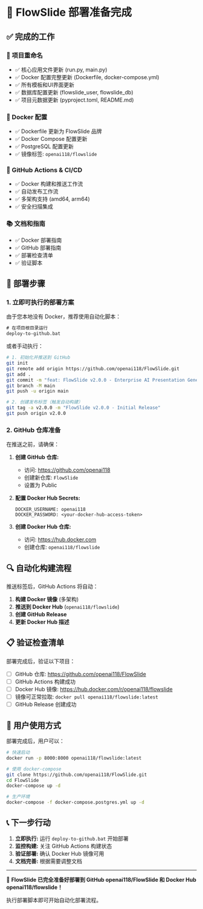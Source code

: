 # 🎉 FlowSlide 部署准备完成

## ✅ 完成的工作

### 🔄 项目重命名
- ✅ 核心应用文件更新 (run.py, main.py)
- ✅ Docker 配置完整更新 (Dockerfile, docker-compose.yml)
- ✅ 所有模板和UI界面更新
- ✅ 数据库配置更新 (flowslide_user, flowslide_db)
- ✅ 项目元数据更新 (pyproject.toml, README.md)

### 🐳 Docker 配置
- ✅ Dockerfile 更新为 FlowSlide 品牌
- ✅ Docker Compose 配置更新
- ✅ PostgreSQL 配置更新
- ✅ 镜像标签: `openai118/flowslide`

### 🚀 GitHub Actions & CI/CD
- ✅ Docker 构建和推送工作流
- ✅ 自动发布工作流
- ✅ 多架构支持 (amd64, arm64)
- ✅ 安全扫描集成

### 📚 文档和指南
- ✅ Docker 部署指南
- ✅ GitHub 部署指南
- ✅ 部署检查清单
- ✅ 验证脚本

## 🚀 部署步骤

### 1. 立即可执行的部署方案

由于您本地没有 Docker，推荐使用自动化脚本：

```cmd
# 在项目根目录运行
deploy-to-github.bat
```

或者手动执行：

```bash
# 1. 初始化并推送到 GitHub
git init
git remote add origin https://github.com/openai118/FlowSlide.git
git add .
git commit -m "feat: FlowSlide v2.0.0 - Enterprise AI Presentation Generator"
git branch -M main
git push -u origin main

# 2. 创建发布标签（触发自动构建）
git tag -a v2.0.0 -m "FlowSlide v2.0.0 - Initial Release"
git push origin v2.0.0
```

### 2. GitHub 仓库准备

在推送之前，请确保：

1. **创建 GitHub 仓库:**
   - 访问: https://github.com/openai118
   - 创建新仓库: `FlowSlide`
   - 设置为 Public

2. **配置 Docker Hub Secrets:**
   ```
   DOCKER_USERNAME: openai118
   DOCKER_PASSWORD: <your-docker-hub-access-token>
   ```

3. **创建 Docker Hub 仓库:**
   - 访问: https://hub.docker.com
   - 创建仓库: `openai118/flowslide`

## 🔍 自动化构建流程

推送标签后，GitHub Actions 将自动：

1. **构建 Docker 镜像** (多架构)
2. **推送到 Docker Hub** (`openai118/flowslide`)
3. **创建 GitHub Release**
4. **更新 Docker Hub 描述**

## 📋 验证检查清单

部署完成后，验证以下项目：

- [ ] GitHub 仓库: https://github.com/openai118/FlowSlide
- [ ] GitHub Actions 构建成功
- [ ] Docker Hub 镜像: https://hub.docker.com/r/openai118/flowslide
- [ ] 镜像可正常拉取: `docker pull openai118/flowslide:latest`
- [ ] GitHub Release 创建成功

## 🎯 用户使用方式

部署完成后，用户可以：

```bash
# 快速启动
docker run -p 8000:8000 openai118/flowslide:latest

# 使用 docker-compose
git clone https://github.com/openai118/FlowSlide.git
cd FlowSlide
docker-compose up -d

# 生产环境
docker-compose -f docker-compose.postgres.yml up -d
```

## 📞 下一步行动

1. **立即执行:** 运行 `deploy-to-github.bat` 开始部署
2. **监控构建:** 关注 GitHub Actions 构建状态
3. **验证部署:** 确认 Docker Hub 镜像可用
4. **文档完善:** 根据需要调整文档

---

🚀 **FlowSlide 已完全准备好部署到 GitHub openai118/FlowSlide 和 Docker Hub openai118/flowslide！**

执行部署脚本即可开始自动化部署流程。
